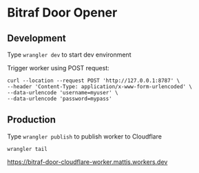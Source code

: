 # Bitraf Door Opener

## Development

Type `wrangler dev` to start dev environment
 
Trigger worker using POST request:

```shell
curl --location --request POST 'http://127.0.0.1:8787' \
--header 'Content-Type: application/x-www-form-urlencoded' \
--data-urlencode 'username=myuser' \
--data-urlencode 'password=mypass'
```

## Production

Type `wrangler publish` to publish worker to Cloudflare 

`wrangler tail`

https://bitraf-door-cloudflare-worker.mattis.workers.dev